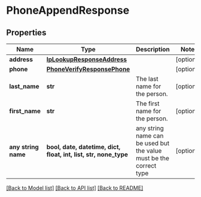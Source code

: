 # PhoneAppendResponse


## Properties
Name | Type | Description | Notes
------------ | ------------- | ------------- | -------------
**address** | [**IpLookupResponseAddress**](IpLookupResponseAddress.md) |  | [optional] 
**phone** | [**PhoneVerifyResponsePhone**](PhoneVerifyResponsePhone.md) |  | [optional] 
**last_name** | **str** | The last name for the person. | [optional] 
**first_name** | **str** | The first name for the person. | [optional] 
**any string name** | **bool, date, datetime, dict, float, int, list, str, none_type** | any string name can be used but the value must be the correct type | [optional]

[[Back to Model list]](../README.md#documentation-for-models) [[Back to API list]](../README.md#documentation-for-api-endpoints) [[Back to README]](../README.md)


